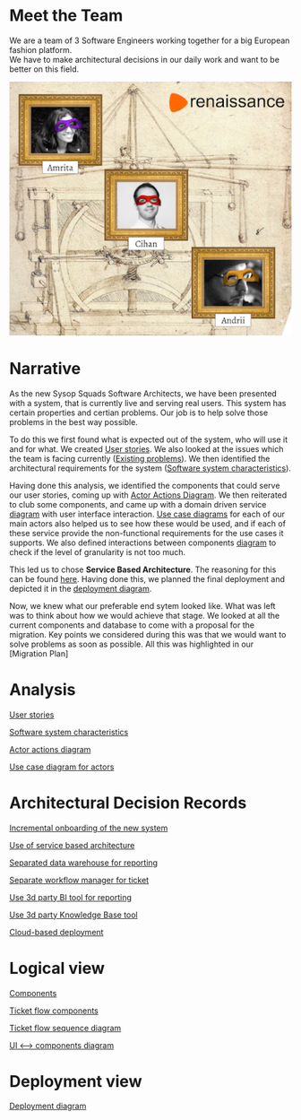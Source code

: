 # Meet the Team

We are a team of 3 Software Engineers working together for a big European fashion platform.  
We have to make architectural decisions in our daily work and want to be better on this field.

![team](./assets/r_team.png?v=4)

# Narrative
As the new Sysop Squads Software Architects, we have been presented with a system, that is currently live and serving real users. This system has certain properties and certian problems. Our job is to help solve those problems in the best way possible.

To do this we first found what is expected out of the system, who will use it and for what. We created [User stories](docs/user_stories.md). 
We also looked at the issues which the team is facing currently ([Existing problems](./docs/problems.md)). We then identified the architectural requirements for the system ([Software system characteristics](docs/system_characteristics.md)).

Having done this analysis, we identified the components that could serve our user stories, coming up with [Actor Actions Diagram](diagrams/1_actor_action.md).
We then reiterated to club some components, and came up with a domain driven service [diagram](diagrams/50_ui_components.md) with user interface interaction. [Use case diagrams](diagrams/3_use_case_diagram.md) for each of our main actors also helped us to see how these would be used, and if each of these service provide the non-functional requirements for the use cases it supports. We also defined interactions between components [diagram](./diagrams/30_components.md) to check if the level of granularity is not too much. 

This led us to chose **Service Based Architecture**. The reasoning for this can be found [here](adr/2021_04_30_1_service_oriented_architecture.md).
Having done this, we planned the final deployment and depicted it in the [deployment diagram](diagrams/60_deployment.md).

Now, we knew what our preferable end sytem looked like. What was left was to think about how we would achieve that stage. We looked at all the current components and database to come with a proposal for the migration. Key points we considered during this was that we would want to solve problems as soon as possible. All this was highlighted in our [Migration Plan]

# Analysis

[User stories](docs/user_stories.md)

[Software system characteristics](docs/system_characteristics.md)

[Actor actions diagram](diagrams/1_actor_action.md)

[Use case diagram for actors](diagrams/3_use_case_diagram.md)

# Architectural Decision Records

[Incremental onboarding of the new system](adr/2021_04_26_1_incremental_onboarding.md)

[Use of service based architecture](adr/2021_04_30_1_service_oriented_architecture.md) 

[Separated data warehouse for reporting](adr/2021_04_27_1_separated_warehouse.md)

[Separate workflow manager for ticket](adr/2021_04_30_2_ticket_workflow_manager.md)

[Use 3d party BI tool for reporting](adr/2021_04_27_2__bi_tool.md)

[Use 3d party Knowledge Base tool](adr/2021_04_28_1_kb_tool.md)

[Cloud-based deployment](adr/2021_05_01_cloud_provider.md)

# Logical view

[Components](diagrams/30_components.md)

[Ticket flow components](diagrams/40_ticket_flow_components.md)

[Ticket flow sequence diagram](diagrams/15_ticket_flow_sequence.md)

[UI <--> components diagram](diagrams/50_ui_components.md)

# Deployment view

[Deployment diagram](diagrams/60_deployment.md)